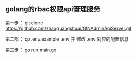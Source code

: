 ## golang的rbac权限api管理服务

第一步： git clone https://github.com/zhaoguangshuai/GINAdminApiServer.git

第二部： cp .env.example .env 并 修改 .env 对应的配置信息

第三步： go run main.go


